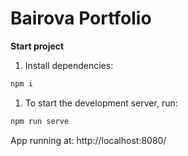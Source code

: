 # Bairova Portfolio

**Start project**

1. Install dependencies:
```js
npm i
```
1. To start the development server, run:
```js
npm run serve
```

App running at:
http://localhost:8080/ 
